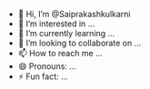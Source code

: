- 👋 Hi, I’m @Saiprakashkulkarni
- 👀 I’m interested in ...
- 🌱 I’m currently learning ...
- 💞️ I’m looking to collaborate on ...
- 📫 How to reach me ...
- 😄 Pronouns: ...
- ⚡ Fun fact: ...

<!---
Saiprakashkulkarni/Saiprakashkulkarni is a ✨ special ✨ repository because its `README.md` (this file) appears on your GitHub profile.
You can click the Preview link to take a look at your changes.
--->
